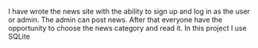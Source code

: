 I have wrote the news site with the ability to sign up and log in as the user or admin.
The admin can post news. After that everyone have the opportunity to choose the news category and read it.
In this project I use SQLite
